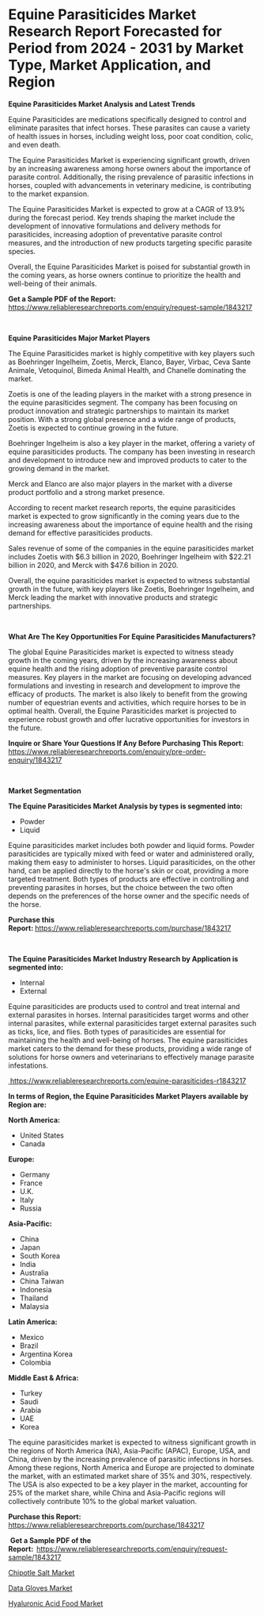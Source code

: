 <p><h1>Equine Parasiticides Market Research Report Forecasted for Period from 2024 -  2031 by Market Type, Market Application, and Region</h1></p><p><strong>Equine Parasiticides Market Analysis and Latest Trends</strong></p>
<p><p>Equine Parasiticides are medications specifically designed to control and eliminate parasites that infect horses. These parasites can cause a variety of health issues in horses, including weight loss, poor coat condition, colic, and even death.</p><p>The Equine Parasiticides Market is experiencing significant growth, driven by an increasing awareness among horse owners about the importance of parasite control. Additionally, the rising prevalence of parasitic infections in horses, coupled with advancements in veterinary medicine, is contributing to the market expansion.</p><p>The Equine Parasiticides Market is expected to grow at a CAGR of 13.9% during the forecast period. Key trends shaping the market include the development of innovative formulations and delivery methods for parasiticides, increasing adoption of preventative parasite control measures, and the introduction of new products targeting specific parasite species.</p><p>Overall, the Equine Parasiticides Market is poised for substantial growth in the coming years, as horse owners continue to prioritize the health and well-being of their animals.</p></p>
<p><strong>Get a Sample PDF of the Report:&nbsp;</strong> <a href="https://www.reliableresearchreports.com/enquiry/request-sample/1843217">https://www.reliableresearchreports.com/enquiry/request-sample/1843217</a></p>
<p>&nbsp;</p>
<p><strong>Equine Parasiticides Major Market Players</strong></p>
<p><p>The Equine Parasiticides market is highly competitive with key players such as Boehringer Ingelheim, Zoetis, Merck, Elanco, Bayer, Virbac, Ceva Sante Animale, Vetoquinol, Bimeda Animal Health, and Chanelle dominating the market. </p><p>Zoetis is one of the leading players in the market with a strong presence in the equine parasiticides segment. The company has been focusing on product innovation and strategic partnerships to maintain its market position. With a strong global presence and a wide range of products, Zoetis is expected to continue growing in the future.</p><p>Boehringer Ingelheim is also a key player in the market, offering a variety of equine parasiticides products. The company has been investing in research and development to introduce new and improved products to cater to the growing demand in the market.</p><p>Merck and Elanco are also major players in the market with a diverse product portfolio and a strong market presence.</p><p>According to recent market research reports, the equine parasiticides market is expected to grow significantly in the coming years due to the increasing awareness about the importance of equine health and the rising demand for effective parasiticides products.</p><p>Sales revenue of some of the companies in the equine parasiticides market includes Zoetis with $6.3 billion in 2020, Boehringer Ingelheim with $22.21 billion in 2020, and Merck with $47.6 billion in 2020.</p><p>Overall, the equine parasiticides market is expected to witness substantial growth in the future, with key players like Zoetis, Boehringer Ingelheim, and Merck leading the market with innovative products and strategic partnerships.</p></p>
<p>&nbsp;</p>
<p><strong>What Are The Key Opportunities For Equine Parasiticides Manufacturers?</strong></p>
<p><p>The global Equine Parasiticides market is expected to witness steady growth in the coming years, driven by the increasing awareness about equine health and the rising adoption of preventive parasite control measures. Key players in the market are focusing on developing advanced formulations and investing in research and development to improve the efficacy of products. The market is also likely to benefit from the growing number of equestrian events and activities, which require horses to be in optimal health. Overall, the Equine Parasiticides market is projected to experience robust growth and offer lucrative opportunities for investors in the future.</p></p>
<p><strong>Inquire or Share Your Questions If Any Before Purchasing This Report:</strong> <a href="https://www.reliableresearchreports.com/enquiry/pre-order-enquiry/1843217">https://www.reliableresearchreports.com/enquiry/pre-order-enquiry/1843217</a></p>
<p>&nbsp;</p>
<p><strong>Market Segmentation</strong></p>
<p><strong>The Equine Parasiticides Market Analysis by types is segmented into:</strong></p>
<p><ul><li>Powder</li><li>Liquid</li></ul></p>
<p><p>Equine parasiticides market includes both powder and liquid forms. Powder parasiticides are typically mixed with feed or water and administered orally, making them easy to administer to horses. Liquid parasiticides, on the other hand, can be applied directly to the horse's skin or coat, providing a more targeted treatment. Both types of products are effective in controlling and preventing parasites in horses, but the choice between the two often depends on the preferences of the horse owner and the specific needs of the horse.</p></p>
<p><strong>Purchase this Report:&nbsp;</strong><a href="https://www.reliableresearchreports.com/purchase/1843217">https://www.reliableresearchreports.com/purchase/1843217</a></p>
<p>&nbsp;</p>
<p><strong>The Equine Parasiticides Market Industry Research by Application is segmented into:</strong></p>
<p><ul><li>Internal</li><li>External</li></ul></p>
<p><p>Equine parasiticides are products used to control and treat internal and external parasites in horses. Internal parasiticides target worms and other internal parasites, while external parasiticides target external parasites such as ticks, lice, and flies. Both types of parasiticides are essential for maintaining the health and well-being of horses. The equine parasiticides market caters to the demand for these products, providing a wide range of solutions for horse owners and veterinarians to effectively manage parasite infestations.</p></p>
<p><a href="https://www.reliableresearchreports.com/equine-parasiticides-r1843217">&nbsp;https://www.reliableresearchreports.com/equine-parasiticides-r1843217</a></p>
<p><strong>In terms of Region, the Equine Parasiticides Market Players available by Region are:</strong></p>
<p>
    <p> <strong> North America: </strong>
        <ul>
            <li>United States</li>
            <li>Canada</li>
        </ul>
        </p> 
    <p> <strong> Europe: </strong>
        <ul>
            <li>Germany</li>
            <li>France</li>
            <li>U.K.</li>
            <li>Italy</li>
            <li>Russia</li>
        </ul>
        </p> 
    <p> <strong> Asia-Pacific: </strong>
        <ul>
            <li>China</li>
            <li>Japan</li>
            <li>South Korea</li>
            <li>India</li>
            <li>Australia</li>
            <li>China Taiwan</li>
            <li>Indonesia</li>
            <li>Thailand</li>
            <li>Malaysia</li>
        </ul>
        </p> 
    <p> <strong> Latin America: </strong>
        <ul>
            <li>Mexico</li>
            <li>Brazil</li>
            <li>Argentina Korea</li>
            <li>Colombia</li>
        </ul>
        </p> 
    <p> <strong> Middle East & Africa: </strong>
        <ul>
            <li>Turkey</li>
            <li>Saudi</li>
            <li>Arabia</li>
            <li>UAE</li>
            <li>Korea</li>
        </ul>
    </p>
    </p>
<p><p>The equine parasiticides market is expected to witness significant growth in the regions of North America (NA), Asia-Pacific (APAC), Europe, USA, and China, driven by the increasing prevalence of parasitic infections in horses. Among these regions, North America and Europe are projected to dominate the market, with an estimated market share of 35% and 30%, respectively. The USA is also expected to be a key player in the market, accounting for 25% of the market share, while China and Asia-Pacific regions will collectively contribute 10% to the global market valuation.</p></p>
<p><strong>Purchase this Report: </strong><a href="https://www.reliableresearchreports.com/purchase/1843217">https://www.reliableresearchreports.com/purchase/1843217</a></p>
<p>&nbsp;<strong>Get a Sample PDF of the Report:&nbsp;&nbsp;</strong><a href="https://www.reliableresearchreports.com/enquiry/request-sample/1843217">https://www.reliableresearchreports.com/enquiry/request-sample/1843217</a></p>
<p><strong></strong></p>
<p><p><a href="https://github.com/liliskanaya73/Market-Research-Report-List-1/blob/main/chipotle-salt-market.md">Chipotle Salt Market</a></p><p><a href="https://github.com/ChiragRP21/Market-Research-Report-List-5/blob/main/data-gloves-market.md">Data Gloves Market</a></p><p><a href="https://github.com/eeenafisainka/Market-Research-Report-List-1/blob/main/hyaluronic-acid-food-market.md">Hyaluronic Acid Food Market</a></p></p>